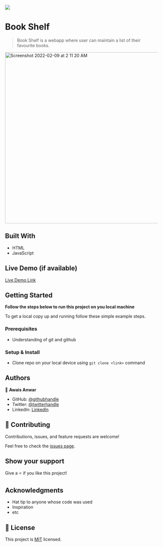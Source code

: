 ![](https://img.shields.io/badge/Microverse-blueviolet)

# Book Shelf

> Book Shelf is a webapp where user can maintain a list of their favourite books.

<img width="563" alt="Screenshot 2022-02-09 at 2 11 20 AM" src="https://user-images.githubusercontent.com/87834222/153076378-e7e49c64-0fd0-45ec-9d1d-c252d93a88fa.png">


## Built With

- HTML
- JavaScript

## Live Demo (if available)

[Live Demo Link](https://awaisanwar544.github.io/book-shelf/)

## Getting Started

**Follow the steps below to run this project on you local machine**


To get a local copy up and running follow these simple example steps.

### Prerequisites
- Understanding of git and github
### Setup & Install
- Clone repo on your local device using `git clone <link>` command

## Authors

👤 **Awais Anwar**

- GitHub: [@githubhandle](https://github.com/awaisanwar544)
- Twitter: [@twitterhandle](https://twitter.com/AwaisAnwar47)
- LinkedIn: [LinkedIn](https://www.linkedin.com/in/awaisanwar544/)

## 🤝 Contributing

Contributions, issues, and feature requests are welcome!

Feel free to check the [issues page](../../issues/).

## Show your support

Give a ⭐️ if you like this project!

## Acknowledgments

- Hat tip to anyone whose code was used
- Inspiration
- etc

## 📝 License

This project is [MIT](./MIT.md) licensed.
